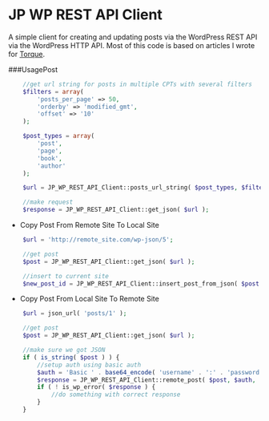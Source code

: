 JP WP REST API Client
=====================

A simple client for creating and updating posts via the WordPress REST API via the WordPress HTTP API. Most of this code is based on articles I wrote for [Torque](http://torquemag.io/author/joshp/).

###UsagePost
```php
    //get url string for posts in multiple CPTs with several filters
    $filters = array(
    	'posts_per_page' => 50,
    	'orderby' => 'modified_gmt',
    	'offset' => '10'
    );

    $post_types = array(
    	'post',
    	'page',
    	'book',
    	'author'
    );

    $url = JP_WP_REST_API_Client::posts_url_string( $post_types, $filters );

    //make request
    $response = JP_WP_REST_API_Client::get_json( $url );
```

* Copy Post From Remote Site To Local Site
```php
    $url = 'http://remote_site.com/wp-json/5';

    //get post
    $post = JP_WP_REST_API_Client::get_json( $url );

    //insert to current site
    $new_post_id = JP_WP_REST_API_Client::insert_post_from_json( $post );

```

* Copy Post From Local Site To Remote Site

```php
    $url = json_url( 'posts/1' );

    //get post
    $post = JP_WP_REST_API_Client::get_json( $url );

    //make sure we got JSON
    if ( is_string( $post ) ) {
        //setup auth using basic auth
        $auth = 'Basic ' . base64_encode( 'username' . ':' . 'password' );
        $response = JP_WP_REST_API_Client::remote_post( $post, $auth, 'http://remotesite.com/wp-json/posts' );
        if ( ! is_wp_error( $response ) {
            //do something with correct response
        }
    }
```




